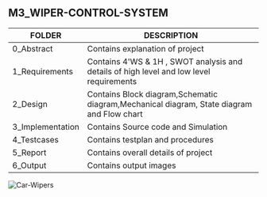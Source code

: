 ## M3_WIPER-CONTROL-SYSTEM
|  FOLDER  | DESCRIPTION|
|----------|-----------|
|0_Abstract|Contains explanation of project|
|1_Requirements|Contains 4'WS & 1H , SWOT analysis and details of high level and low level requirements|
|2_Design|Contains Block diagram,Schematic diagram,Mechanical diagram, State diagram and Flow chart|
|3_Implementation|Contains Source code and  Simulation|
|4_Testcases|Contains testplan and procedures|
|5_Report|Contains overall details of project|
|6_Output   |Contains output images|

![Car-Wipers](https://user-images.githubusercontent.com/101463471/168142837-1e6efa31-12ea-44ea-bea9-31356f6c87aa.jpg)
